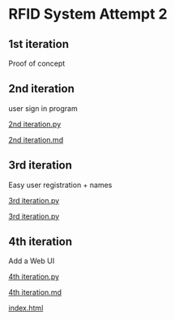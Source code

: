 # RFID System Attempt 2

## 1st iteration

Proof of concept

## 2nd iteration
user sign in program

[2nd iteration.py](</2nd iteration.py>)

[2nd iteration.md](</2nd iteration.md>)

## 3rd iteration 
Easy user registration + names

[3rd iteration.py](</3rd iteration.py>)

[3rd iteration.py](</3rd iteration.py>)

## 4th iteration
Add a Web UI

[4th iteration.py](</4th iteration.py>)

[4th iteration.md](</4th iteration.md>)

[index.html](</templates/index.html>)